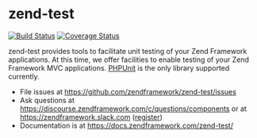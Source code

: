 # zend-test

[![Build Status](https://secure.travis-ci.org/zendframework/zend-test.svg?branch=master)](https://secure.travis-ci.org/zendframework/zend-test)
[![Coverage Status](https://coveralls.io/repos/zendframework/zend-test/badge.svg?branch=master)](https://coveralls.io/r/zendframework/zend-test?branch=master)

zend-test provides tools to facilitate unit testing of your Zend
Framework applications. At this time, we offer facilities to enable testing of
your Zend Framework MVC applications. [PHPUnit](https://phpunit.de/) is the only
library supported currently.

- File issues at https://github.com/zendframework/zend-test/issues
- Ask questions at https://discourse.zendframework.com/c/questions/components or at https://zendframework.slack.com ([register](https://zendframework-slack.herokuapp.com))
- Documentation is at https://docs.zendframework.com/zend-test/
